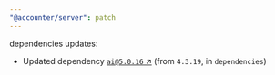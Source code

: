 ```yaml
---
"@accounter/server": patch
---
```

dependencies updates:
  - Updated dependency [`ai@5.0.16` ↗︎](https://www.npmjs.com/package/ai/v/5.0.16) (from `4.3.19`, in `dependencies`)

